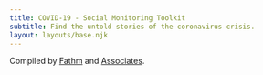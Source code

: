 ```yaml
---
title: COVID-19 - Social Monitoring Toolkit
subtitle: Find the untold stories of the coronavirus crisis.
layout: layouts/base.njk
---
```


Compiled by [Fathm](https://fathm.co) and [Associates](https://fathm.co/team).
